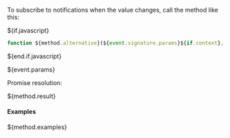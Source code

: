 To subscribe to notifications when the value changes, call the method like this:

${if.javascript}

```typescript
function ${method.alternative}(${event.signature.params}${if.context}, ${end.if.context}callback: (value) => ${method.result.type}): Promise<number>
```

${end.if.javascript}

${event.params}

Promise resolution:

${method.result}

#### Examples

${method.examples}